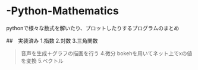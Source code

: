 # -Python-Mathematics
pythonで様々な数式を解いたり、プロットしたりするプログラムのまとめ

##　実装済み
1.指数
2.対数
3.三角関数
>音声を生成＋グラフの描画を行う
4.微分
>bokehを用いてネット上でxの値を変換
5.ベクトル
